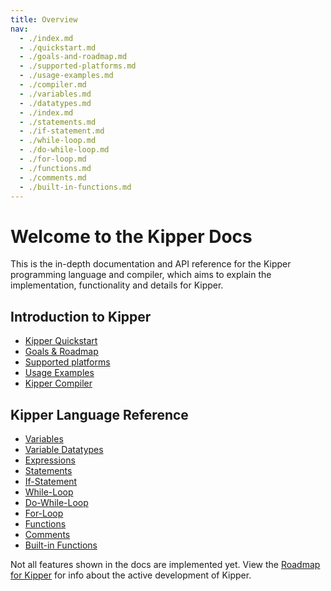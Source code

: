 ```yaml
---
title: Overview
nav:
  - ./index.md
  - ./quickstart.md
  - ./goals-and-roadmap.md
  - ./supported-platforms.md
  - ./usage-examples.md
  - ./compiler.md
  - ./variables.md
  - ./datatypes.md
  - ./index.md
  - ./statements.md
  - ./if-statement.md
  - ./while-loop.md
  - ./do-while-loop.md
  - ./for-loop.md
  - ./functions.md
  - ./comments.md
  - ./built-in-functions.md
---
```


# Welcome to the Kipper Docs

This is the in-depth documentation and API reference for the Kipper programming language and compiler, which aims to
explain the implementation, functionality and details for Kipper.

## Introduction to Kipper

- [Kipper Quickstart](./quickstart.html)
- [Goals & Roadmap](./goals-and-roadmap.html)
- [Supported platforms](./supported-platforms.html)
- [Usage Examples](./usage-examples.html)
- [Kipper Compiler](./compiler.html)

## Kipper Language Reference

- [Variables](./variables.html)
- [Variable Datatypes](./datatypes.html)
- [Expressions](./expressions.html)
- [Statements](./statements.html)
- [If-Statement](./if-statement.html)
- [While-Loop](./while-loop.html)
- [Do-While-Loop](./do-while-loop.html)
- [For-Loop](./for-loop.html)
- [Functions](./functions.html)
- [Comments](./comments.html)
- [Built-in Functions](./built-in-functions.html)

<p class="red-highlight-text">
  Not all features shown in the docs are implemented yet. View the
  <a href="https://github.com/Luna-Klatzer/Kipper/discussions/139">Roadmap for Kipper</a>
  for info about the active development of Kipper.
</p>
